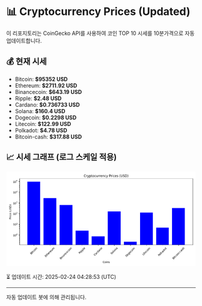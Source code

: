 
# 📊 Cryptocurrency Prices (Updated)

이 리포지토리는 CoinGecko API를 사용하여 코인 TOP 10 시세를 10분가격으로 자동 업데이트합니다.

## 💰 현재 시세
- Bitcoin: **$95352 USD**
- Ethereum: **$2711.92 USD**
- Binancecoin: **$643.19 USD**
- Ripple: **$2.48 USD**
- Cardano: **$0.736733 USD**
- Solana: **$160.4 USD**
- Dogecoin: **$0.2298 USD**
- Litecoin: **$122.99 USD**
- Polkadot: **$4.78 USD**
- Bitcoin-cash: **$317.88 USD**

## 📈 시세 그래프 (로그 스케일 적용)
![Crypto Prices](crypto_prices.png)

⏳ 업데이트 시간: 2025-02-24 04:28:53 (UTC)

---
자동 업데이트 봇에 의해 관리됩니다.
